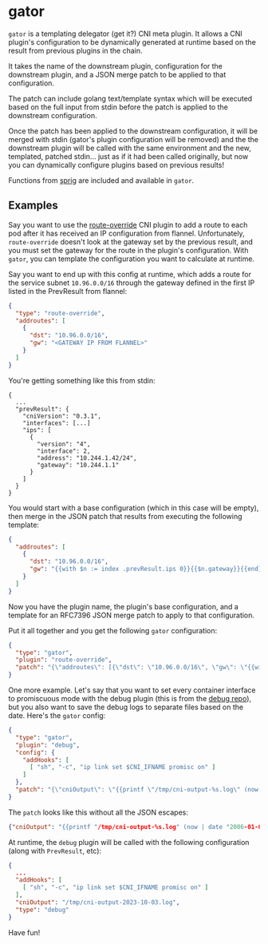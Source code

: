 # gator

`gator` is a templating delegator (get it?) CNI meta plugin. It allows a CNI
plugin's configuration to be dynamically generated at runtime based on the
result from previous plugins in the chain.

It takes the name of the downstream plugin, configuration for the downstream
plugin, and a JSON merge patch to be applied to that configuration.

The patch can include golang text/template syntax which will be executed based
on the full input from stdin before the patch is applied to the downstream
configuration.

Once the patch has been applied to the downstream configuration, it will be
merged with stdin (gator's plugin configuration will be removed) and the the
downstream plugin will be called with the same environment and the new,
templated, patched stdin... just as if it had been called originally, but now
you can dynamically configure plugins based on previous results!

Functions from [sprig](https://github.com/Masterminds/sprig) are included and
available in `gator`.

## Examples

Say you want to use the
[route-override](https://github.com/openshift/route-override-cni) CNI plugin to
add a route to each pod after it has received an IP configuration from flannel.
Unfortunately, `route-override` doesn't look at the gateway set by the previous
result, and you must set the gateway for the route in the plugin's
configuration. With `gator`, you can template the configuration you want to
calculate at runtime.

Say you want to end up with this config at runtime, which adds a route for the
service subnet `10.96.0.0/16` through the gateway defined in the first IP
listed in the PrevResult from flannel:

```json
{
  "type": "route-override",
  "addroutes": [
    {
      "dst": "10.96.0.0/16",
      "gw": "<GATEWAY IP FROM FLANNEL>"
    }
  ]
}
```

You're getting something like this from stdin:

```
{
  ...
  "prevResult": {
    "cniVersion": "0.3.1",
    "interfaces": [...]
    "ips": [
      {
        "version": "4",
        "interface": 2,
        "address": "10.244.1.42/24",
        "gateway": "10.244.1.1"
      }
    ]
  }
}
```

You would start with a base configuration (which in this case will be empty),
then merge in the JSON patch that results from executing the following
template:

```json
{
  "addroutes": [
    {
      "dst": "10.96.0.0/16",
      "gw": "{{with $n := index .prevResult.ips 0}}{{$n.gateway}}{{end}}"
    }
  ]
}
```

Now you have the plugin name, the plugin's base configuration, and a template
for an RFC7396 JSON merge patch to apply to that configuration.

Put it all together and you get the following `gator` configuration:

```json
{
  "type": "gator",
  "plugin": "route-override",
  "patch": "{\"addroutes\": [{\"dst\": \"10.96.0.0/16\", \"gw\": \"{{with $n := index .prevResult.ips 0}}{{$n.gateway}}{{end}}\"}]}",
}
```

One more example. Let's say that you want to set every container interface to
promiscuous mode with the debug plugin (this is from the [debug
repo](https://github.com/containernetworking/cni/tree/main/plugins/debug)), but
you also want to save the debug logs to separate files based on the date.
Here's the `gator` config:

```json
{
  "type": "gator",
  "plugin": "debug",
  "config": {
    "addHooks": [
      [ "sh", "-c", "ip link set $CNI_IFNAME promisc on" ]
    ]
  },
  "patch": "{\"cniOutput\": \"{{printf \"/tmp/cni-output-%s.log\" (now | date \"2006-01-02\")}}\"}"
}
```

The `patch` looks like this without all the JSON escapes:

```json
{"cniOutput": "{{printf "/tmp/cni-output-%s.log" (now | date "2006-01-02")}}"}
```

At runtime, the `debug` plugin will be called with the following configuration
(along with `PrevResult`, etc):

```json
{
  ...
  "addHooks": [
    [ "sh", "-c", "ip link set $CNI_IFNAME promisc on" ]
  ],
  "cniOutput": "/tmp/cni-output-2023-10-03.log",
  "type": "debug"
}
```

Have fun!
